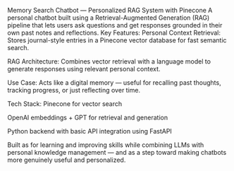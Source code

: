 Memory Search Chatbot — Personalized RAG System with Pinecone
A personal chatbot built using a Retrieval-Augmented Generation (RAG) pipeline that lets users ask questions and get responses grounded in their own past notes and reflections. 
Key Features:
Personal Context Retrieval: Stores journal-style entries in a Pinecone vector database for fast semantic search.

RAG Architecture: Combines vector retrieval with a language model to generate responses using relevant personal context.

Use Case: Acts like a digital memory — useful for recalling past thoughts, tracking progress, or just reflecting over time.

Tech Stack:
Pinecone for vector search

OpenAI embeddings + GPT for retrieval and generation

Python backend with basic API integration using FastAPI

Built as for learning and improving skills while combining LLMs with personal knowledge management — and as a step toward making chatbots more genuinely useful and personalized.
